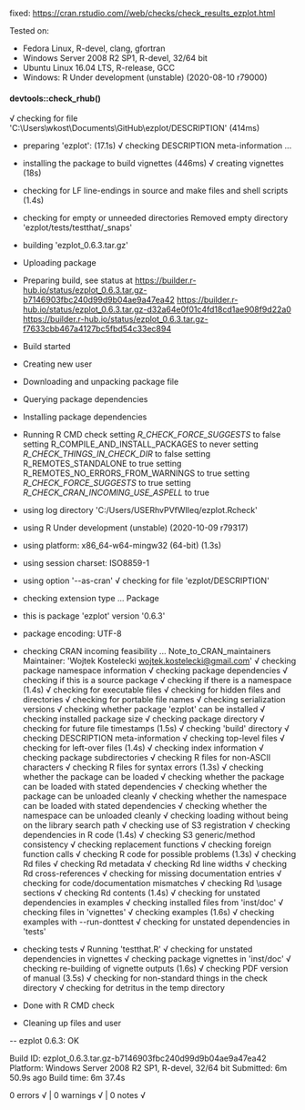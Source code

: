 
fixed: https://cran.rstudio.com//web/checks/check_results_ezplot.html

Tested on: 
- Fedora Linux, R-devel, clang, gfortran
- Windows Server 2008 R2 SP1, R-devel, 32/64 bit
- Ubuntu Linux 16.04 LTS, R-release, GCC
- Windows: R Under development (unstable) (2020-08-10 r79000)




#### devtools::check_rhub()
√  checking for file 'C:\Users\wkost\Documents\GitHub\ezplot/DESCRIPTION' (414ms)
-  preparing 'ezplot': (17.1s)
√  checking DESCRIPTION meta-information ... 
-  installing the package to build vignettes (446ms)
√  creating vignettes (18s)
-  checking for LF line-endings in source and make files and shell scripts (1.4s)
-  checking for empty or unneeded directories
   Removed empty directory 'ezplot/tests/testthat/_snaps'
-  building 'ezplot_0.6.3.tar.gz'
   
-  Uploading package
-  Preparing build, see status at
   https://builder.r-hub.io/status/ezplot_0.6.3.tar.gz-b7146903fbc240d99d9b04ae9a47ea42
   https://builder.r-hub.io/status/ezplot_0.6.3.tar.gz-d32a64e0f01c4fd18cd1ae908f9d22a0
   https://builder.r-hub.io/status/ezplot_0.6.3.tar.gz-f7633cbb467a4127bc5fbd54c33ec894
-  Build started
-  Creating new user
-  Downloading and unpacking package file
-  Querying package dependencies
-  Installing package dependencies
-  Running R CMD check
   setting _R_CHECK_FORCE_SUGGESTS_ to false
   setting R_COMPILE_AND_INSTALL_PACKAGES to never
   setting _R_CHECK_THINGS_IN_CHECK_DIR_ to false
   setting R_REMOTES_STANDALONE to true
   setting R_REMOTES_NO_ERRORS_FROM_WARNINGS to true
   setting _R_CHECK_FORCE_SUGGESTS_ to true
   setting _R_CHECK_CRAN_INCOMING_USE_ASPELL_ to true
-  using log directory 'C:/Users/USERhvPVfWIleq/ezplot.Rcheck'
-  using R Under development (unstable) (2020-10-09 r79317)
-  using platform: x86_64-w64-mingw32 (64-bit) (1.3s)
-  using session charset: ISO8859-1
-  using option '--as-cran'
√  checking for file 'ezplot/DESCRIPTION'
-  checking extension type ... Package
-  this is package 'ezplot' version '0.6.3'
-  package encoding: UTF-8
-  checking CRAN incoming feasibility ... Note_to_CRAN_maintainers
   Maintainer: 'Wojtek Kostelecki <wojtek.kostelecki@gmail.com>'
√  checking package namespace information
√  checking package dependencies
√  checking if this is a source package
√  checking if there is a namespace (1.4s)
√  checking for executable files
√  checking for hidden files and directories
√  checking for portable file names
√  checking serialization versions
√  checking whether package 'ezplot' can be installed
√  checking installed package size
√  checking package directory
√  checking for future file timestamps (1.5s)
√  checking 'build' directory
√  checking DESCRIPTION meta-information
√  checking top-level files
√  checking for left-over files (1.4s)
√  checking index information
√  checking package subdirectories
√  checking R files for non-ASCII characters
√  checking R files for syntax errors (1.3s)
√  checking whether the package can be loaded
√  checking whether the package can be loaded with stated dependencies
√  checking whether the package can be unloaded cleanly
√  checking whether the namespace can be loaded with stated dependencies
√  checking whether the namespace can be unloaded cleanly
√  checking loading without being on the library search path
√  checking use of S3 registration
√  checking dependencies in R code (1.4s)
√  checking S3 generic/method consistency
√  checking replacement functions
√  checking foreign function calls
√  checking R code for possible problems (1.3s)
√  checking Rd files
√  checking Rd metadata
√  checking Rd line widths
√  checking Rd cross-references
√  checking for missing documentation entries
√  checking for code/documentation mismatches
√  checking Rd \usage sections
√  checking Rd contents (1.4s)
√  checking for unstated dependencies in examples
√  checking installed files from 'inst/doc'
√  checking files in 'vignettes'
√  checking examples (1.6s)
√  checking examples with --run-donttest
√  checking for unstated dependencies in 'tests'
-  checking tests
√  Running 'testthat.R'
√  checking for unstated dependencies in vignettes
√  checking package vignettes in 'inst/doc'
√  checking re-building of vignette outputs (1.6s)
√  checking PDF version of manual (3.5s)
√  checking for non-standard things in the check directory
√  checking for detritus in the temp directory
   
-  Done with R CMD check
-  Cleaning up files and user
    

-- ezplot 0.6.3: OK

  Build ID:   ezplot_0.6.3.tar.gz-b7146903fbc240d99d9b04ae9a47ea42
  Platform:   Windows Server 2008 R2 SP1, R-devel, 32/64 bit
  Submitted:  6m 50.9s ago
  Build time: 6m 37.4s

0 errors √ | 0 warnings √ | 0 notes √
